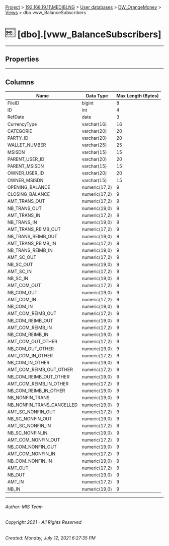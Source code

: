 #### 

[Project](../../../../index.md) > [192.168.19.11\\MEDIBLNG](../../../index.md) > [User databases](../../index.md) > [DW_OrangeMoney](../index.md) > [Views](Views.md) > dbo.vww_BalanceSubscribers

# ![Views](../../../../Images/View32.png) [dbo].[vww_BalanceSubscribers]

---

## <a name="#properties"></a>Properties



---

## <a name="#columns"></a>Columns

| Name | Data Type | Max Length (Bytes) |
|---|---|---|
| FileID | bigint | 8 |
| ID | int | 4 |
| RefDate | date | 3 |
| CurrencyType | varchar(16) | 16 |
| CATEGORIE | varchar(20) | 20 |
| PARTY_ID | varchar(20) | 20 |
| WALLET_NUMBER | varchar(25) | 25 |
| MSISDN | varchar(15) | 15 |
| PARENT_USER_ID | varchar(20) | 20 |
| PARENT_MSISDN | varchar(15) | 15 |
| OWNER_USER_ID | varchar(20) | 20 |
| OWNER_MSISDN | varchar(15) | 15 |
| OPENING_BALANCE | numeric(17,2) | 9 |
| CLOSING_BALANCE | numeric(17,2) | 9 |
| AMT_TRANS_OUT | numeric(17,2) | 9 |
| NB_TRANS_OUT | numeric(19,0) | 9 |
| AMT_TRANS_IN | numeric(17,2) | 9 |
| NB_TRANS_IN | numeric(19,0) | 9 |
| AMT_TRANS_REIMB_OUT | numeric(17,2) | 9 |
| NB_TRANS_REIMB_OUT | numeric(19,0) | 9 |
| AMT_TRANS_REIMB_IN | numeric(17,2) | 9 |
| NB_TRANS_REIMB_IN | numeric(19,0) | 9 |
| AMT_SC_OUT | numeric(17,2) | 9 |
| NB_SC_OUT | numeric(19,0) | 9 |
| AMT_SC_IN | numeric(17,2) | 9 |
| NB_SC_IN | numeric(19,0) | 9 |
| AMT_COM_OUT | numeric(17,2) | 9 |
| NB_COM_OUT | numeric(19,0) | 9 |
| AMT_COM_IN | numeric(17,2) | 9 |
| NB_COM_IN | numeric(19,0) | 9 |
| AMT_COM_REIMB_OUT | numeric(17,2) | 9 |
| NB_COM_REIMB_OUT | numeric(19,0) | 9 |
| AMT_COM_REIMB_IN | numeric(17,2) | 9 |
| NB_COM_REIMB_IN | numeric(19,0) | 9 |
| AMT_COM_OUT_OTHER | numeric(17,2) | 9 |
| NB_COM_OUT_OTHER | numeric(19,0) | 9 |
| AMT_COM_IN_OTHER | numeric(17,2) | 9 |
| NB_COM_IN_OTHER | numeric(19,0) | 9 |
| AMT_COM_REIMB_OUT_OTHER | numeric(17,2) | 9 |
| NB_COM_REIMB_OUT_OTHER | numeric(19,0) | 9 |
| AMT_COM_REIMB_IN_OTHER | numeric(17,2) | 9 |
| NB_COM_REIMB_IN_OTHER | numeric(19,0) | 9 |
| NB_NONFIN_TRANS | numeric(19,0) | 9 |
| NB_NONFIN_TRANS_CANCELLED | numeric(19,0) | 9 |
| AMT_SC_NONFIN_OUT | numeric(17,2) | 9 |
| NB_SC_NONFIN_OUT | numeric(19,0) | 9 |
| AMT_SC_NONFIN_IN | numeric(17,2) | 9 |
| NB_SC_NONFIN_IN | numeric(19,0) | 9 |
| AMT_COM_NONFIN_OUT | numeric(17,2) | 9 |
| NB_COM_NONFIN_OUT | numeric(19,0) | 9 |
| AMT_COM_NONFIN_IN | numeric(17,2) | 9 |
| NB_COM_NONFIN_IN | numeric(19,0) | 9 |
| AMT_OUT | numeric(17,2) | 9 |
| NB_OUT | numeric(19,0) | 9 |
| AMT_IN | numeric(17,2) | 9 |
| NB_IN | numeric(19,0) | 9 |


---

###### Author:  MIS Team

###### Copyright 2021 - All Rights Reserved

###### Created: Monday, July 12, 2021 6:27:35 PM

